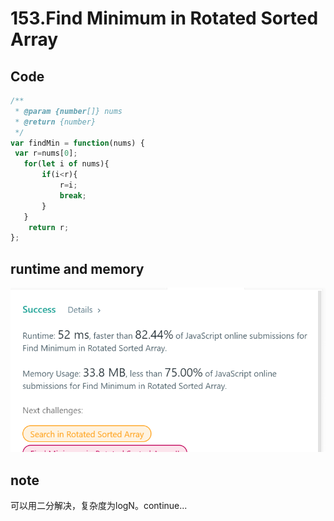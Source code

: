 153.Find Minimum in Rotated Sorted Array
========================================
Code
----
```javascript
/**
 * @param {number[]} nums
 * @return {number}
 */
var findMin = function(nums) {
 var r=nums[0];
   for(let i of nums){
       if(i<r){
           r=i;
           break;
       }
   }
    return r;
};
```
runtime and memory
------------------
![image](https://github.com/Gloria1124/leetcode/blob/Gloria1124-patch-1/153photo.png)

note
----
可以用二分解决，复杂度为logN。continue...
